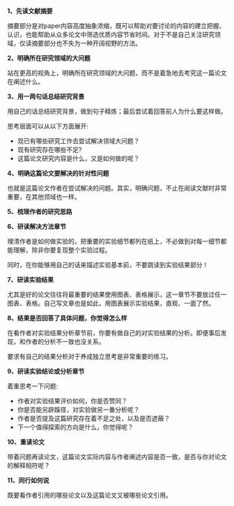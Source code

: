 

**1、先读文献摘要**

摘要部分是对paper内容高度抽象浓缩，既可以帮助对要讨论的内容的建立把握、认识，也能帮助从众多论文中筛选优质内容节省时间。对于不是自己关注研究领域，仅读摘要部分也不失为一种开阔视野的方法。


**2、明确所在研究领域的大问题**

站在更高的视角上，明确所在研究领域的大问题，而不是着急地去考究这一篇论文在阐述什么。


**3、用一两句话总结研究背景**

用自己的话总结研究背景，做到句子精炼；最后尝试着回答前人为什么要这样做。

思考层面可以从以下方面展开:
- 现已有哪些研究工作去尝试解决领域大问题？
- 现有研究存在哪些不足?
- 这篇论文研究内容是什么，又是如何做的呢？
 

**4、明确这篇论文要解决的针对性问题**

也就是这篇论文作者在尝试解决的问题。其实，明确问题，不止在阅读文献时非常重要，在其他领域也一样。


**5、梳理作者的研究思路**

**6、研读解决方法章节**

理清作者是如何做实验的，把重要的实验细节都列在纸上，不必做到对每一细节都能理解，除非你要复现整个实验过程。

同时，在你能够用自己的话来描述实验基本前，不要跳读到实验结果部分！

**7、研读实验结果**

尤其是好的论文往往将最重要的结果使用图表、表格展示，这一章节不要放过任一图表、表格。自己写文章也是如此，用图表展示实验结果，直观、一面了然。

**8、结果是否回答了具体问题，你觉得怎么样**

在看作者对实验结果分析章节前，你要有做自己的对实验结果的分析。即便事后发现，和作者的分析不一致也没关系。

要求有自己的结果分析对于养成独立思考是非常重要的练习。

**9、研读实验结论或分析章节**

着重思考一下问题:
- 作者对实验结果评价如何，你是否赞同？
- 你是否能另辟蹊径，对实验做另一番分析呢？
- 作者是否提及这篇研究存在着不足之处，以及是否遮蔽？
- 下一个值得探索的方向是什么，你觉得呢？

**10、重读论文**

带着问题再读论文，这篇论文实际内容与作者阐述内容是否一致，是否与你对论文的解释相符呢？

**11、同行如何说**

既要看作者引用的哪些论文以及这篇论文又被哪些论文引用。